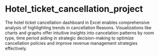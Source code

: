 # Hotel_ticket_cancellation_project
The hotel ticket cancellation dashboard in Excel enables comprehensive analysis of highlighting trends in cancellation Reasons. Visualizations like charts and graphs offer intuitive insights into cancelation patterns by room type, time period  aiding in strategic decision-making to optimize cancellation policies and improve revenue management strategies effectively.




